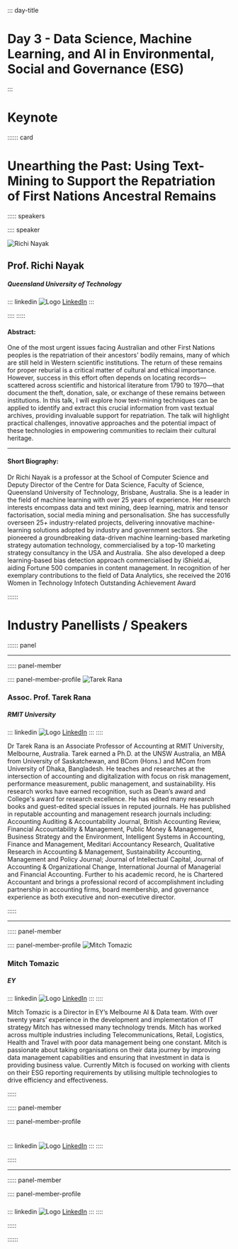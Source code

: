 
::: day-title
# Day 3 - Data Science, Machine Learning, and AI in Environmental, Social and Governance (ESG)
:::


# Keynote
:::::: card

# Unearthing the Past: Using Text-Mining to Support the Repatriation of First Nations Ancestral Remains

::::: speakers

:::: speaker

![Richi Nayak](./media/Speech/KeyNote/Richi%20Nayak.jpg)

## Prof. Richi Nayak

##### Queensland University of Technology

::: linkedin
![Logo](./media/LinkedIn.png) [LinkedIn](https://au.linkedin.com/in/richi-nayak-90175a5)
:::

::::
:::::



#### Abstract:

One of the most urgent issues facing Australian and other First Nations peoples is the repatriation of their ancestors' bodily remains, many of which are still held in Western scientific institutions. The return of these remains for proper reburial is a critical matter of cultural and ethical importance. However, success in this effort often depends on locating records—scattered across scientific and historical literature from 1790 to 1970—that document the theft, donation, sale, or exchange of these remains between institutions. In this talk, I will explore how text-mining techniques can be applied to identify and extract this crucial information from vast textual archives, providing invaluable support for repatriation. The talk will highlight practical challenges, innovative approaches and the potential impact of these technologies in empowering communities to reclaim their cultural heritage. 

---

#### Short Biography:

Dr Richi Nayak is a professor at the School of Computer Science and Deputy Director of the Centre for Data Science, Faculty of Science, Queensland University of Technology, Brisbane, Australia. She is a leader in the field of machine learning with over 25 years of experience. Her research interests encompass data and text mining, deep learning, matrix and tensor factorisation, social media mining and personalisation. She has successfully overseen 25+ industry-related projects, delivering innovative machine-learning solutions adopted by industry and government sectors. She pioneered a groundbreaking data-driven machine learning-based marketing strategy automation technology, commercialised by a top-10 marketing strategy consultancy in the USA and Australia.  She also developed a deep learning-based bias detection approach commercialised by iShield.ai, aiding Fortune 500 companies in content management. In recognition of her exemplary contributions to the field of Data Analytics, she received the 2016 Women in Technology Infotech Outstanding Achievement Award


::::::

# Industry Panellists / Speakers
:::::: panel

---

::::: panel-member

:::: panel-member-profile
![Tarek Rana](./media/Speech/Panel/Tarek%20Rana.jpg)

### Assoc. Prof. Tarek Rana

##### RMIT University

::: linkedin
![Logo](./media/LinkedIn.png) [LinkedIn](https://www.linkedin.com/in/drtarekrana/)
:::
::::

Dr Tarek Rana is an Associate Professor of Accounting at RMIT University, Melbourne, Australia. Tarek earned a Ph.D. at the UNSW Australia, an MBA from University of Saskatchewan, and BCom (Hons.) and MCom from University of Dhaka, Bangladesh. He teaches and researches at the intersection of accounting and digitalization with focus on risk management, performance measurement, public management, and sustainability. His research works have earned recognition, such as Dean’s award and College's award for research excellence. He has edited many research books and guest-edited special issues in reputed journals. He has published in reputable accounting and management research journals including: Accounting Auditing & Accountability Journal, British Accounting Review, Financial Accountability & Management, Public Money & Management, Business Strategy and the Environment, Intelligent Systems in Accounting, Finance and Management, Meditari Accountancy Research, Qualitative Research in Accounting & Management, Sustainability Accounting, Management and Policy Journal; Journal of Intellectual Capital, Journal of Accounting & Organizational Change, International Journal of Managerial and Financial Accounting. Further to his academic record, he is Chartered Accountant and brings a professional record of accomplishment including partnership in accounting firms, board membership, and governance experience as both executive and non-executive director. 


:::::

---

::::: panel-member

:::: panel-member-profile
![Mitch Tomazic](./media/Speech/Panel/Mitch%20Tomazic.png)

### Mitch Tomazic

##### EY

::: linkedin
![Logo](./media/LinkedIn.png) [LinkedIn](https://www.linkedin.com/in/mitchtomazicspanger/)
:::
::::

Mitch Tomazic is a Director in EY’s Melbourne AI & Data team. With over twenty years’ experience in the development and implementation of IT strategy Mitch has witnessed many technology trends. Mitch has worked across multiple industries including Telecommunications, Retail, Logistics, Health and Travel with poor data management being one constant. Mitch is passionate about taking organisations on their data journey by improving data management capabilities and ensuring that investment in data is providing business value. Currently Mitch is focused on working with clients on their ESG reporting requirements by utilising multiple technologies to drive efficiency and effectiveness. 

:::::



::::: panel-member

:::: panel-member-profile

![]()

### 

##### 

::: linkedin
![Logo](./media/LinkedIn.png) [LinkedIn]()
:::
::::

:::::

---

::::: panel-member

:::: panel-member-profile
![]()

### 

##### 

::: linkedin
![Logo](./media/LinkedIn.png) [LinkedIn]()
:::
::::


:::::

::::::

